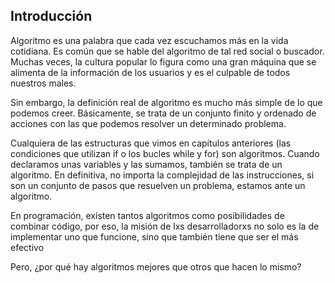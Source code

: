 ## Introducción

Algoritmo es una palabra que cada vez escuchamos más en la vida cotidiana. Es común que se hable del algoritmo de tal red social o buscador. Muchas veces, la cultura popular lo figura como una gran máquina que se alimenta de la información de los usuarios y es el culpable de todos nuestros males.  

Sin embargo, la definición real de algoritmo es mucho más simple de lo que podemos creer. Básicamente, se trata de un conjunto finito y ordenado de acciones con las que podemos resolver un determinado problema.  

Cualquiera de las estructuras que vimos en capítulos anteriores (las condiciones que utilizan if o los bucles while y for) son algoritmos. Cuando declaramos unas variables y las sumamos, también se trata de un algoritmo. En definitiva, no importa la complejidad de las instrucciones, si son un conjunto de pasos que resuelven un problema, estamos ante un algoritmo.  

En programación, existen tantos algoritmos como posibilidades de combinar código, por eso, la misión de lxs desarrolladorxs no solo es la de implementar uno que funcione, sino que también tiene que ser el más efectivo  

Pero, ¿por qué hay algoritmos mejores que otros que hacen lo mismo?  


